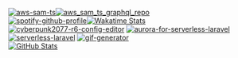 
[![aws-sam-ts][aws_sam_ts_stats]][aws_sam_ts_repo][![aws_sam_ts_graphql_repo][aws_sam_ts_graphql_stats]][aws_sam_ts_graphql_repo]   
[![spotify-github-profile][spotify_profile]][spotify_redirect][![Wakatime Stats][wakatime_stats]][wakatime_profile]  
[![cyberpunk2077-r6-config-editor][cyberpunk2077_r6_config_editor]][cyberpunk2077_r6_config_editor_repo]
[![aurora-for-serverless-laravel][aurora_for_serverless_laravel_stats]][aurora_for_serverless_laravel_repo]
[![serverless-laravel][serverless_laravel_stats]][serverless_laravel_repo]
[![gif-generator][gif_generator_stats]][gif_generator_repo]  
[![GitHub Stats][github_stats]][github_stats]

[github_stats]: https://d3qbzv40zlk2ob.cloudfront.net?username=rdok&count_private=true&show_icons=true&theme=gruvbox&custom_title=Stats&cache_seconds=86400
[wakatime_stats]: https://d3qbzv40zlk2ob.cloudfront.net/wakatime?username=rdok&theme=gruvbox&langs_count=15&cache_seconds=86400&range=last_7_days&custom_title=Last%207%20Days
[wakatime_profile]: https://wakatime.com/@rdok

[aws_sam_ts_stats]: https://d3qbzv40zlk2ob.cloudfront.net/pin/?username=rdok&repo=aws-sam-ts&theme=gruvbox&cache_seconds=86400&v2
[aws_sam_ts_repo]: https://github.com/rdok/aws-sam-ts
[cyberpunk2077_r6_config_editor]: https://d3qbzv40zlk2ob.cloudfront.net/pin/?username=rdok&repo=cyberpunk2077-r6-config-editor&theme=gruvbox&cache_seconds=86400&v1
[cyberpunk2077_r6_config_editor_repo]: https://github.com/rdok/cyberpunk2077-r6-config-editor

[serverless_laravel_stats]: https://d3qbzv40zlk2ob.cloudfront.net/pin/?username=rdok&repo=serverless-laravel&theme=gruvbox&cache_seconds=86400&v1
[serverless_laravel_repo]: https://github.com/rdok/serverless-laravel

[gif_generator_stats]: https://d3qbzv40zlk2ob.cloudfront.net/pin/?username=rdok&repo=gif-generator&theme=gruvbox&cache_seconds=86400&v1
[gif_generator_repo]: https://github.com/rdok/gif-generator

[aws_sam_ts_graphql_stats]: https://d3qbzv40zlk2ob.cloudfront.net/pin/?username=rdok&repo=aws-sam-ts-graphql&theme=gruvbox&cache_seconds=86400&v1
[aws_sam_ts_graphql_repo]: https://github.com/rdok/aws-sam-ts-graphql

[spotify_profile]: https://spotify-github-profile.vercel.app/api/view?uid=r.dokollari&cover_image=true&theme=default&bar_color=53b14f&bar_color_cover=true
[spotify_redirect]: https://spotify-github-profile.vercel.app/api/view?uid=r.dokollari&redirect=true

[aurora_for_serverless_laravel_stats]: https://d3qbzv40zlk2ob.cloudfront.net/pin/?username=rdok&repo=aurora-for-serverless-laravel&theme=gruvbox&cache_seconds=86400&v2
[aurora_for_serverless_laravel_repo]: https://github.com/rdok/aurora-for-serverless-laravel
